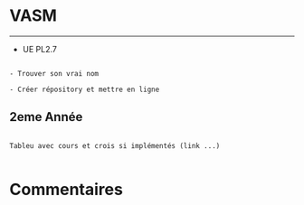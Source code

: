 # VASM

***

- UE PL2.7




```{note}

- Trouver son vrai nom

- Créer répository et mettre en ligne

```


## 2eme Année

```{note}

Tableu avec cours et crois si implémentés (link ...)


```

# Commentaires


<script src="https://utteranc.es/client.js"
        repo="Deugz/jb-VASM"
        issue-term="pathname"
        theme="github-light"
        crossorigin="anonymous"
        async>
</script>